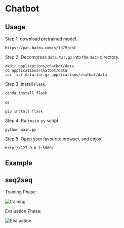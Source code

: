 
# Chatbot

## Usage

Step 1: download pretrained model.

    https://pan.baidu.com/s/1o7MtdhC

Step 2: Decompress ``data.tar.gz`` into the ``data`` directory.

    mkdir applications/chatbot/data
    cd applications/chatbot/data
    tar -xzf data.tar.gz applications/chatbot/data

Step 3: install ``Flask``.
    
    conda install flask
    
or

    pip install flask


Step 4: Run ``main.py`` script.
    
    python main.py

Step 5: Open your favourite browser, and enjoy!

    http://127.0.0.1:5000/

## Example 


## seq2seq

Training Phase:

![training](chatbot/pics/Training.jpg)


Evaluation Phase:

![Evaluation](chatbot/pics/Eval.jpg)






 